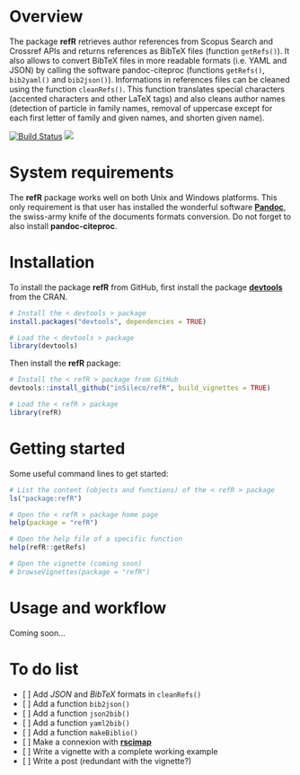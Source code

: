 # Overview

The package **refR** retrieves author references from Scopus Search and Crossref APIs and returns references as BibTeX files (function `getRefs()`). It also allows to convert BibTeX files in more readable formats (i.e. YAML and JSON) by calling the software pandoc-citeproc (functions `getRefs()`, `bib2yaml()` and `bib2json()`). Informations in references files can be cleaned using the function `cleanRefs()`. This function translates special characters (accented characters and other LaTeX tags) and also cleans author names (detection of particle in family names, removal of uppercase except for each first letter of family and given names, and shorten given name).

[![Build Status](https://travis-ci.org/inSileco/refR.svg?branch=master)](https://travis-ci.org/inSileco/refR) [![](https://img.shields.io/badge/licence-GPLv3-8f10cb.svg)](http://www.gnu.org/licenses/gpl.html)

# System requirements

The **refR** package works well on both Unix and Windows platforms. This only requirement is that user has installed the wonderful software [**Pandoc**](https://pandoc.org/), the swiss-army knife of the documents formats conversion. Do not forget to also install **pandoc-citeproc**.

# Installation

To install the package **refR** from GitHub, first install the package [**devtools**](http://cran.r-project.org/web/packages/devtools/index.html) from the CRAN.

```r
# Install the < devtools > package
install.packages("devtools", dependencies = TRUE)

# Load the < devtools > package
library(devtools)

```

Then install the **refR** package:

```r
# Install the < refR > package from GitHub
devtools::install_github("inSileco/refR", build_vignettes = TRUE)

# Load the < refR > package
library(refR)
```

# Getting started

Some useful command lines to get started:

```r
# List the content (objects and functions) of the < refR > package
ls("package:refR")

# Open the < refR > package home page
help(package = "refR")

# Open the help file of a specific function
help(refR::getRefs)

# Open the vignette (coming soon)
# browseVignettes(package = "refR")
```

# Usage and workflow

Coming soon...


# To do list

-   \[ \] Add _JSON_ and _BibTeX_ formats in `cleanRefs()`
-   \[ \] Add a function `bib2json()`
-   \[ \] Add a function `json2bib()`
-   \[ \] Add a function `yaml2bib()`
-   \[ \] Add a function `makeBiblio()`
-   \[ \] Make a connexion with [**rscimap**](https://github.com/ahasverus/rscimap)
-   \[ \] Write a vignette with a complete working example
-   \[ \] Write a post (redundant with the vignette?)
